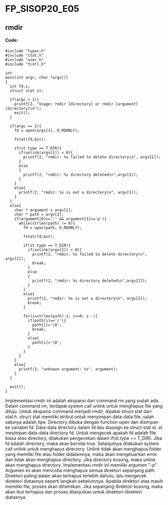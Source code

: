 # FP_SISOP20_E05
## rmdir
#### Code:
```
#include "types.h"
#include "stat.h"
#include "user.h"
#include "fcntl.h"

int
main(int argc, char *argv[])
{
  int fd,i;
  struct stat st;

  if(argc < 2){
    printf(2, "Usage: rmdir [directory] or rmdir [argument] [directory]\n");
    exit();
  }

  if(argc == 2){
    fd = open(argv[1], O_RDONLY);
    
    fstat(fd,&st);

    if(st.type == T_DIR){
      if(unlink(argv[1]) < 0){
        printf(2, "rmdir: %s failed to delete directory\n", argv[1]);
      }
      else
      {
        printf(2, "rmdir: %s directory deleted\n",argv[1]);
      }
    }
    else{
      printf(2, "rmdir: %s is not a directory\n", argv[1]);
    }
  }
  else{
    char * argument = argv[1];
    char * path = argv[2];
    if(argument[0]=='-' && argument[1]=='p'){
      while(strlen(path) != 0){
        fd = open(path, O_RDONLY);
    
        fstat(fd,&st);

        if(st.type == T_DIR){
          if(unlink(argv[2]) < 0){
            printf(2, "rmdir: %s failed to delete directory\n", argv[2]);
            break;
          }
          else
          {
            printf(2, "rmdir: %s directory deleted\n",argv[2]);
          }
        }
        else{
          printf(2, "rmdir: %s is not a directory\n", argv[2]);
          break;
        }

        for(i=strlen(path)-1; i>=0; i--){
          if(path[i]=='/'){
            path[i]='\0';
            break;
          }
          else{
            path[i]='\0';
          }
        }
      }
    }
    else{
      printf(2, "unknown argument: %s", argument);
    }
  }

  exit();
}

```
  Implementasi rmdir ini adalah ekspansi dari command rm yang sudah ada. Dalam command rm, terdapat system call unlink untuk menghapus file yang dituju. Untuk ekspansi command menjadi rmdir, dipakai struct stat dari stat.h. struct stat memiliki atribut untuk menyimpan data-data file, salah satunya adalah tipe. 
    Directory dibuka dengan function open dan disimpan ke variabel fd. Data-data directory dalam fd lalu diassign ke struct stat st. st meyimpan data-data directory fd. Untuk mengecek apakah fd adalah file biasa atau directory, dilakukan pengecekan dalam if(st.type == T_DIR). Jika fd adalah directory, maka akan bernilai true. Selanjutnya dilakukan system call unlink untuk menghapus directory. Unlink tidak akan menghapus folder yang memiliki file atau folder didalamnya, maka akan mengeluarkan error dan tidak akan menghapus directory. Jika directory kosong, maka unlink akan menghapus directory.
    Implementasi rmdir ini memiliki argumen "-p". Argumen ini akan mencoba menghapus semua direktori sepanjang path. Direktori paling dalam akan terhapus terlebih dahulu, lalu mengecek direktori diatasnya seperti langkah sebelumnya. Apabila direktori atas masih memiliki file, proses akan dihentikan. Jika sepanjang direktori kosong, maka akan ikut terhapus dan proses dilanjutkan untuk direktori-direktori diatasnya.
